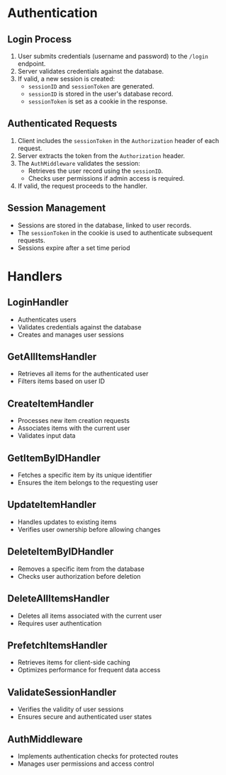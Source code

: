 # Authentication 

## Login Process
1. User submits credentials (username and password) to the `/login` endpoint.
2. Server validates credentials against the database.
3. If valid, a new session is created:
    - `sessionID` and `sessionToken` are generated.
    - `sessionID` is stored in the user's database record.
    - `sessionToken` is set as a cookie in the response.

## Authenticated Requests
1. Client includes the `sessionToken` in the `Authorization` header of each request.
2. Server extracts the token from the `Authorization` header.
3. The `AuthMiddleware` validates the session:
    - Retrieves the user record using the `sessionID`.
    - Checks user permissions if admin access is required.
4. If valid, the request proceeds to the handler.

## Session Management
- Sessions are stored in the database, linked to user records.
- The `sessionToken` in the cookie is used to authenticate subsequent requests.
- Sessions expire after a set time period 





# Handlers

## LoginHandler
- Authenticates users
- Validates credentials against the database
- Creates and manages user sessions

## GetAllItemsHandler
- Retrieves all items for the authenticated user
- Filters items based on user ID

## CreateItemHandler
- Processes new item creation requests
- Associates items with the current user
- Validates input data

## GetItemByIDHandler
- Fetches a specific item by its unique identifier
- Ensures the item belongs to the requesting user

## UpdateItemHandler
- Handles updates to existing items
- Verifies user ownership before allowing changes

## DeleteItemByIDHandler
- Removes a specific item from the database
- Checks user authorization before deletion

## DeleteAllItemsHandler
- Deletes all items associated with the current user
- Requires user authentication

## PrefetchItemsHandler
- Retrieves items for client-side caching
- Optimizes performance for frequent data access

## ValidateSessionHandler
- Verifies the validity of user sessions
- Ensures secure and authenticated user states

## AuthMiddleware
- Implements authentication checks for protected routes
- Manages user permissions and access control

